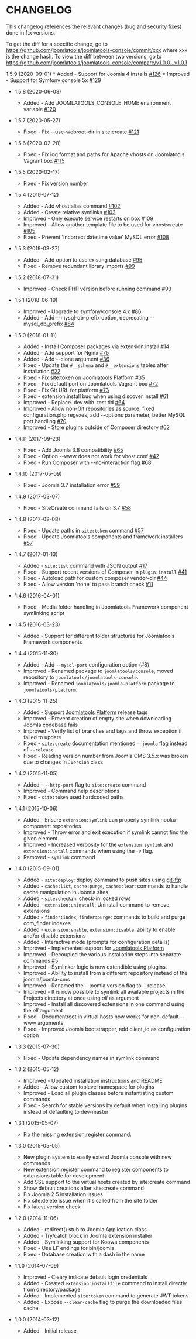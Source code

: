 CHANGELOG
=========

This changelog references the relevant changes (bug and security fixes) done
in 1.x versions.

To get the diff for a specific change, go to https://github.com/joomlatools/joomlatools-console/commit/xxx where xxx is the change hash.
To view the diff between two versions, go to https://github.com/joomlatools/joomlatools-console/compare/v1.0.0...v1.0.1

1.5.9 (2020-09-01)
    * Added - Support for Joomla 4 installs [#126](https://github.com/joomlatools/joomlatools-console/pull/126)
    * Improved - Support for Symfony console 5x [#129](https://github.com/joomlatools/joomlatools-console/issues/129)

* 1.5.8 (2020-06-03)
    * Added - Add JOOMLATOOLS_CONSOLE_HOME environment variable [#120](https://github.com/joomlatools/joomlatools-console/issues/120)

* 1.5.7 (2020-05-27)
    * Fixed - Fix --use-webroot-dir in site:create [#121](https://github.com/joomlatools/joomlatools-console/issues/121)

* 1.5.6 (2020-02-28)
    * Fixed - Fix log format and paths for Apache vhosts on Joomlatools Vagrant box [#115](https://github.com/joomlatools/joomlatools-console/issues/115)

* 1.5.5 (2020-02-17)
    * Fixed - Fix version number

* 1.5.4 (2019-07-12)
    * Added - Add vhost:alias command [#102](https://github.com/joomlatools/joomlatools-console/issues/102)
    * Added - Create relative symlinks [#103](https://github.com/joomlatools/joomlatools-console/issues/103)
    * Improved - Only execute service restarts on box [#109](https://github.com/joomlatools/joomlatools-console/issues/109)
    * Improved - Allow another template file to be used for vhost:create [#105](https://github.com/joomlatools/joomlatools-console/issues/105)
    * Fixed - Prevent 'Incorrect datetime value' MySQL error [#108](https://github.com/joomlatools/joomlatools-console/pull/108)

* 1.5.3 (2019-03-27)
    * Added - Add option to use existing database [#95](https://github.com/joomlatools/joomlatools-console/pull/95)
    * Fixed - Remove redundant library imports [#99](https://github.com/joomlatools/joomlatools-console/issues/99)

* 1.5.2 (2018-07-31)
    * Improved - Check PHP version before running command [#93](https://github.com/joomlatools/joomlatools-console/pull/93)

* 1.5.1 (2018-06-19)
    * Improved - Upgrade to symfony/console 4.x [#86](https://github.com/joomlatools/joomlatools-console/issues/86)
    * Added - Add --mysql-db-prefix option, deprecating --mysql_db_prefix [#84](https://github.com/joomlatools/joomlatools-console/issues/84)

* 1.5.0 (2018-01-11)
    * Added - Install Composer packages via extension:install [#14](https://github.com/joomlatools/joomlatools-console/issues/14)
    * Added - Add support for Nginx [#75](https://github.com/joomlatools/joomlatools-console/issues/75)
    * Added - Add --clone argument [#36](https://github.com/joomlatools/joomlatools-console/issues/36)
    * Fixed - Update the `#__schema` and `#__extensions` tables after installation [#22](https://github.com/joomlatools/joomlatools-console/issues/22)
    * Fixed - Fix site:token on Joomlatools Platform [#35](https://github.com/joomlatools/joomlatools-console/issues/35)
    * Fixed - Fix default port on Joomlatools Vagrant box [#72](https://github.com/joomlatools/joomlatools-console/issues/72)
    * Fixed - Fix Git URL for platform [#73](https://github.com/joomlatools/joomlatools-console/issues/73)
    * Fixed - extension:install bug when using discover install [#61](https://github.com/joomlatools/joomlatools-console/issues/61)
    * Improved - Replace .dev with .test tld [#64](https://github.com/joomlatools/joomlatools-console/issues/64)
    * Improved - Allow non-Git repositories as source, fixed configuration.php regexes, add --options parameter, better MySQL port handling [#70](https://github.com/joomlatools/joomlatools-console/pull/70)
    * Improved - Store plugins outside of Composer directory [#62](https://github.com/joomlatools/joomlatools-console/issues/62)
 
* 1.4.11 (2017-09-23)
    * Fixed - Add Joomla 3.8 compatibility [#65](https://github.com/joomlatools/joomlatools-console/issues/65)
    * Fixed - Option --www does not work for vhost.conf [#42](https://github.com/joomlatools/joomlatools-console/issues/42)
    * Fixed - Run Composer with --no-interaction flag [#68](https://github.com/joomlatools/joomlatools-console/issues/68)

* 1.4.10 (2017-05-09)
    * Fixed - Joomla 3.7 installation error [#59](https://github.com/joomlatools/joomlatools-console/issues/59)
 
* 1.4.9 (2017-03-07)
    * Fixed - SiteCreate command fails on 3.7 [#58](https://github.com/joomlatools/joomlatools-console/issues/58)

* 1.4.8 (2017-02-08)
    * Fixed - Update paths in `site:token` command [#57](https://github.com/joomlatools/joomlatools-console/issues/57)
    * Fixed - Update Joomlatools components and framework installers [#57](https://github.com/joomlatools/joomlatools-console/issues/57)

* 1.4.7 (2017-01-13)
    * Added - `site:list` command with JSON output [#17](https://github.com/joomlatools/joomlatools-console/issues/17)
    * Fixed - Support recent versions of Composer in `plugin:install` [#41](https://github.com/joomlatools/joomlatools-console/issues/41)
    * Fixed - Autoload path for custom composer vendor-dir [#44](https://github.com/joomlatools/joomlatools-console/issues/44)
    * Fixed - Allow version 'none' to pass branch check [#11](https://github.com/joomlatools/joomlatools-console/issues/11)

* 1.4.6 (2016-04-01)
    * Fixed - Media folder handling in Joomlatools Framework component symlinking script

* 1.4.5 (2016-03-23)
    * Added - Support for different folder structures for Joomlatools Framework components

* 1.4.4 (2015-11-30)
    * Added - Add `--mysql-port` configuration option (#8)
    * Improved - Renamed package to `joomlatools/console`, moved repository to `joomlatools/joomlatools-console`.
    * Improved - Renamed `joomlatools/joomla-platform` package to `joomlatools/platform`.

* 1.4.3 (2015-11-25)
    * Added - Support [Joomlatools Platform](http://github.com/joomlatools/joomlatools-platform) release tags
    * Improved - Prevent creation of empty site when downloading Joomla codebase fails
    * Improved - Verify list of branches and tags and throw exception if failed to update
    * Fixed - `site:create` documentation mentioned `--joomla` flag instead of `--release`
    * Fixed - Reading version number from Joomla CMS 3.5.x was broken due to changes in `JVersion` class

* 1.4.2 (2015-11-05)
    * Added - `--http-port` flag to `site:create` command
    * Improved - Command help descriptions
    * Fixed - `site:token` used hardcoded paths

* 1.4.1 (2015-10-06)
    * Added - Ensure `extension:symlink` can properly symlink nooku-component repositories
    * Improved - Throw error and exit execution if symlink cannot find the given element
    * Improved - Increased verbosity for the `extension:symlink` and `extension:install` commands when using the `-v` flag.
    * Removed - `symlink` command

* 1.4.0 (2015-09-01)
    * Added - `site:deploy`: deploy command to push sites using [git-ftp](https://github.com/git-ftp/git-ftp)
    * Added - `cache:list`, `cache:purge`, `cache:clear`: commands to handle cache manipulation in Joomla sites
    * Added - `site:checkin`: check-in locked rows
    * Added - `extension:uninstall`: Uninstall command to remove extensions
    * Added - `finder:index`, `finder:purge`: commands to build and purge com_finder indexes
    * Added - `extension:enable`, `extension:disable`: ability to enable and/or disable extensions
    * Added - Interactive mode (prompts for configuration details)
    * Improved - Implemented support for [Joomlatools Platform](http://github.com/joomlatools/joomlatools-platform)
    * Improved - Decoupled the various installation steps into separate commands [#5](https://github.com/joomlatools/joomlatools-console/issues/5)
    * Improved - Symlinker logic is now extendible using plugins.
    * Improved - Ability to install from a different repository instead of the joomla/joomla-cms
    * Improved - Renamed the --joomla version flag to --release
    * Improved - It is now possible to symlink all available projects in the Projects directory at once using _all_ as argument
    * Improved - Install all discovered extensions in one command using the _all_ argument
    * Fixed - Documentroot in virtual hosts now works for non-default --www arguments
    * Fixed - Improved Joomla bootstrapper, add client_id as configuration option


* 1.3.3 (2015-07-30)
    * Fixed - Update dependency names in symlink command

* 1.3.2 (2015-05-12)
    * Improved - Updated installation instructions and README
    * Added - Allow custom toplevel namespace for plugins
    * Improved - Load all plugin classes before instantiating custom commands
    * Fixed - Search for stable versions by default when installing plugins instead of defaulting to dev-master

* 1.3.1 (2015-05-07)
    * Fix the missing extension:register command.

* 1.3.0 (2015-05-05)
    * New plugin system to easily extend Joomla console with new commands
    * New extension:register command to register components to extensions table for development
    * Add SSL support to the virtual hosts created by site:create command
    * Show default creations after site:create command
    * Fix Joomla 2.5 installation issues
    * Fix site:delete issue when it's called from the site folder
    * Fİx latest version check

* 1.2.0 (2014-11-06)
    * Added - redirect() stub to Joomla Application class
    * Added - Try/catch block in Joomla extension installer
    * Added - Symlinking support for Koowa components
    * Fixed - Use LF endings for bin/joomla
    * Fixed - Database creation with a dash in the name

* 1.1.0 (2014-07-09)
    * Improved - Cleary indicate default login credentials
    * Added - Created `extension:installfile` command to install directly from directory/package
    * Added - Implemented `site:token` command to generate JWT tokens
    * Added - Expose `--clear-cache` flag to purge the downloaded files cache

* 1.0.0 (2014-03-12)
    * Added - Initial release
